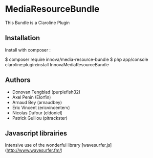 # MediaResourceBundle
This Bundle is a Claroline Plugin

## Installation

Install with composer :

   $ composer require innova/media-resource-bundle
   $ php app/console claroline:plugin:install InnovaMediaResourceBundle


## Authors

* Donovan Tengblad (purplefish32)
* Axel Penin (Elorfin)
* Arnaud Bey (arnaudbey)
* Eric Vincent (ericvincenterv)
* Nicolas Dufour (eldoniel)
* Patrick Guillou (pitrackster)

## Javascript librairies
Intensive use of the wonderful library [wavesurfer.js] (http://www.wavesurfer.fm/)

